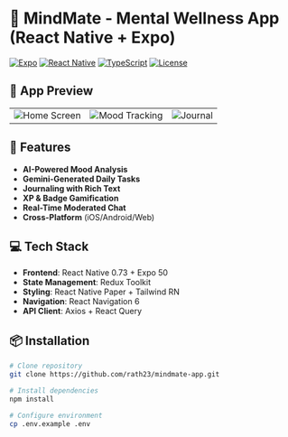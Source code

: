 # 🧠 MindMate - Mental Wellness App (React Native + Expo)

[![Expo](https://img.shields.io/badge/Expo-50%2B-blue)](https://expo.dev/)
[![React Native](https://img.shields.io/badge/React%20Native-0.73%2B-61DAFB)](https://reactnative.dev/)
[![TypeScript](https://img.shields.io/badge/TypeScript-5%2B-3178C6)](https://www.typescriptlang.org/)
[![License](https://img.shields.io/badge/License-MIT-orange)](LICENSE)

## 📱 App Preview
| | | |
|:-------------------------:|:-------------------------:|:-------------------------:|
| ![Home Screen](https://i.imgur.com/home.png) | ![Mood Tracking](https://i.imgur.com/mood.png) | ![Journal](https://i.imgur.com/journal.png) |

## 🚀 Features
- **AI-Powered Mood Analysis**
- **Gemini-Generated Daily Tasks**
- **Journaling with Rich Text**
- **XP & Badge Gamification**
- **Real-Time Moderated Chat**
- **Cross-Platform** (iOS/Android/Web)

## 💻 Tech Stack
- **Frontend**: React Native 0.73 + Expo 50
- **State Management**: Redux Toolkit
- **Styling**: React Native Paper + Tailwind RN
- **Navigation**: React Navigation 6
- **API Client**: Axios + React Query

## 📦 Installation
```bash
# Clone repository
git clone https://github.com/rath23/mindmate-app.git

# Install dependencies
npm install

# Configure environment
cp .env.example .env
